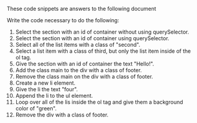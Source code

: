 These code snippets are answers to the following document


Write the code necessary to do the following:
1) Select the section with an id of container without using querySelector.
2) Select the section with an id of container using querySelector.
3) Select all of the list items with a class of "second".
4) Select a list item with a class of third, but only the list item inside of the ol tag.
5) Give the section with an id of container the text "Hello!".
6) Add the class main to the div with a class of footer.
7) Remove the class main on the div with a class of footer.
8) Create a new li element.
9) Give the li the text "four".
10) Append the li to the ul element.
12) Loop over all of the lis inside the ol tag and give them a background color of "green".
13) Remove the div with a class of footer.
